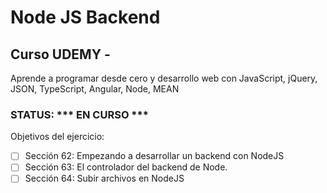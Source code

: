 # Node JS Backend

## Curso UDEMY -  ##
Aprende a programar desde cero y desarrollo web con JavaScript, jQuery, JSON, TypeScript, Angular, Node, MEAN

### STATUS: *** EN CURSO *** ###

 Objetivos del ejercicio:
- [ ] Sección 62: Empezando a desarrollar un backend con NodeJS
- [ ] Sección 63: El controlador del backend de Node.
- [ ] Sección 64: Subir archivos en NodeJS